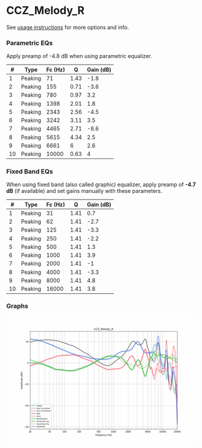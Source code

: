 # CCZ_Melody_R
See [usage instructions](https://github.com/jaakkopasanen/AutoEq#usage) for more options and info.

### Parametric EQs
Apply preamp of -4.8 dB when using parametric equalizer.

|   # | Type    |   Fc (Hz) |    Q |   Gain (dB) |
|-----|---------|-----------|------|-------------|
|   1 | Peaking |        71 | 1.43 |        -1.8 |
|   2 | Peaking |       155 | 0.71 |        -3.6 |
|   3 | Peaking |       780 | 0.97 |         3.2 |
|   4 | Peaking |      1398 | 2.01 |         1.8 |
|   5 | Peaking |      2343 | 2.56 |        -4.5 |
|   6 | Peaking |      3242 | 3.11 |         3.5 |
|   7 | Peaking |      4465 | 2.71 |        -8.6 |
|   8 | Peaking |      5615 | 4.34 |         2.5 |
|   9 | Peaking |      6661 | 6    |         2.6 |
|  10 | Peaking |     10000 | 0.63 |         4   |

### Fixed Band EQs
When using fixed band (also called graphic) equalizer, apply preamp of **-4.7 dB** (if available) and set gains manually with these parameters.

|   # | Type    |   Fc (Hz) |    Q |   Gain (dB) |
|-----|---------|-----------|------|-------------|
|   1 | Peaking |        31 | 1.41 |         0.7 |
|   2 | Peaking |        62 | 1.41 |        -2.7 |
|   3 | Peaking |       125 | 1.41 |        -3.3 |
|   4 | Peaking |       250 | 1.41 |        -2.2 |
|   5 | Peaking |       500 | 1.41 |         1.3 |
|   6 | Peaking |      1000 | 1.41 |         3.9 |
|   7 | Peaking |      2000 | 1.41 |        -1   |
|   8 | Peaking |      4000 | 1.41 |        -3.3 |
|   9 | Peaking |      8000 | 1.41 |         4.8 |
|  10 | Peaking |     16000 | 1.41 |         3.8 |

### Graphs
![](./CCZ_Melody_R.png)
